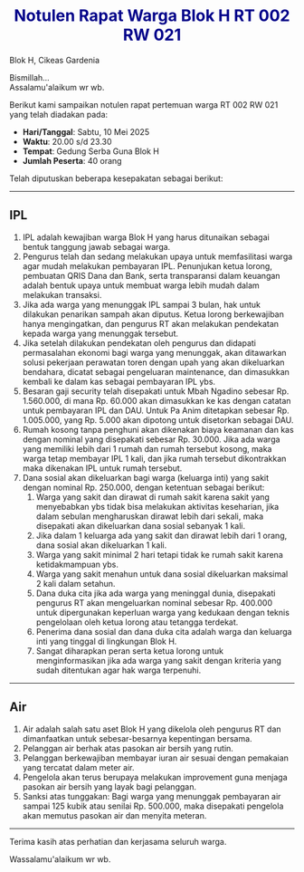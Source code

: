 <h1 style="text-align:center; color:darkblue;">Notulen Rapat Warga Blok H RT 002 RW 021</h1>
Blok H, Cikeas Gardenia

Bismillah...  
Assalamu'alaikum wr wb.

Berikut kami sampaikan notulen rapat pertemuan warga RT 002 RW 021 yang telah diadakan pada:

- **Hari/Tanggal**: Sabtu, 10 Mei 2025  
- **Waktu**: 20.00 s/d 23.30  
- **Tempat**: Gedung Serba Guna Blok H  
- **Jumlah Peserta**: 40 orang

Telah diputuskan beberapa kesepakatan sebagai berikut:

---

## IPL

1. IPL adalah kewajiban warga Blok H yang harus ditunaikan sebagai bentuk tanggung jawab sebagai warga.
2. Pengurus telah dan sedang melakukan upaya untuk memfasilitasi warga agar mudah melakukan pembayaran IPL. Penunjukan ketua lorong, pembuatan QRIS Dana dan Bank, serta transparansi dalam keuangan adalah bentuk upaya untuk membuat warga lebih mudah dalam melakukan transaksi.
3. Jika ada warga yang menunggak IPL sampai 3 bulan, hak untuk dilakukan penarikan sampah akan diputus. Ketua lorong berkewajiban hanya mengingatkan, dan pengurus RT akan melakukan pendekatan kepada warga yang menunggak tersebut.
4. Jika setelah dilakukan pendekatan oleh pengurus dan didapati permasalahan ekonomi bagi warga yang menunggak, akan ditawarkan solusi pekerjaan perawatan toren dengan upah yang akan dikeluarkan bendahara, dicatat sebagai pengeluaran maintenance, dan dimasukkan kembali ke dalam kas sebagai pembayaran IPL ybs.
5. Besaran gaji security telah disepakati untuk Mbah Ngadino sebesar Rp. 1.560.000, di mana Rp. 60.000 akan dimasukkan ke kas dengan catatan untuk pembayaran IPL dan DAU. Untuk Pa Anim ditetapkan sebesar Rp. 1.005.000, yang Rp. 5.000 akan dipotong untuk disetorkan sebagai DAU.
6. Rumah kosong tanpa penghuni akan dikenakan biaya keamanan dan kas dengan nominal yang disepakati sebesar Rp. 30.000. Jika ada warga yang memiliki lebih dari 1 rumah dan rumah tersebut kosong, maka warga tetap membayar IPL 1 kali, dan jika rumah tersebut dikontrakkan maka dikenakan IPL untuk rumah tersebut.
7. Dana sosial akan dikeluarkan bagi warga (keluarga inti) yang sakit dengan nominal Rp. 250.000, dengan ketentuan sebagai berikut:
    1. Warga yang sakit dan dirawat di rumah sakit karena sakit yang menyebabkan ybs tidak bisa melakukan aktivitas keseharian, jika dalam sebulan mengharuskan dirawat lebih dari sekali, maka disepakati akan dikeluarkan dana sosial sebanyak 1 kali.
    2. Jika dalam 1 keluarga ada yang sakit dan dirawat lebih dari 1 orang, dana sosial akan dikeluarkan 1 kali.
    3. Warga yang sakit minimal 2 hari tetapi tidak ke rumah sakit karena ketidakmampuan ybs.
    4. Warga yang sakit menahun untuk dana sosial dikeluarkan maksimal 2 kali dalam setahun.
    5. Dana duka cita jika ada warga yang meninggal dunia, disepakati pengurus RT akan mengeluarkan nominal sebesar Rp. 400.000 untuk dipergunakan keperluan warga yang kedukaan dengan teknis pengelolaan oleh ketua lorong atau tetangga terdekat.
    6. Penerima dana sosial dan dana duka cita adalah warga dan keluarga inti yang tinggal di lingkungan Blok H.
    7. Sangat diharapkan peran serta ketua lorong untuk menginformasikan jika ada warga yang sakit dengan kriteria yang sudah ditentukan agar hak warga terpenuhi.

---

## Air

1. Air adalah salah satu aset Blok H yang dikelola oleh pengurus RT dan dimanfaatkan untuk sebesar-besarnya kepentingan bersama.
2. Pelanggan air berhak atas pasokan air bersih yang rutin.
3. Pelanggan berkewajiban membayar iuran air sesuai dengan pemakaian yang tercatat dalam meter air.
4. Pengelola akan terus berupaya melakukan improvement guna menjaga pasokan air bersih yang layak bagi pelanggan.
5. Sanksi atas tunggakan: Bagi warga yang menunggak pembayaran air sampai 125 kubik atau senilai Rp. 500.000, maka disepakati pengelola akan memutus pasokan air dan menyita meteran.

---

Terima kasih atas perhatian dan kerjasama seluruh warga.

Wassalamu'alaikum wr wb.
